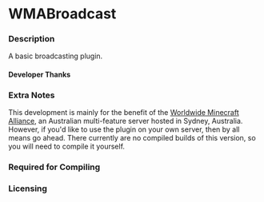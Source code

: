 WMABroadcast
=============
### Description
A basic broadcasting plugin.
#### Developer Thanks

### Extra Notes

This development is mainly for the benefit of the [Worldwide Minecraft Alliance](http://wma.im), an Australian multi-feature server hosted in Sydney, Australia. However, if you'd like to use the plugin on your own server, then by all means go ahead. There currently are no compiled builds of this version, so you will need to compile it yourself.

### Required for Compiling

### Licensing
